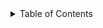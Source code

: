 

<details>

<summary>Table of Contents</summary>

1. [About](about/README.md)
2. [License](license/README.md)

3. [Release Notes](release-notes/README.md)*

4. [Example code](examples/README.md)
5. [Installation](installation/README.md)
6. [Using Mathématiques](using-mathematiques/README.md)
7. [Coding Guide / Syntax](coding-guide/README.md)
8. [Benchmarks](benchmarks/README.md)
9. [Tests](test/README.md)
10. [New Feature Schedule](feature-schedule/README.md)
11. [Developer Guide](developer-guide/README.md)


</details>

